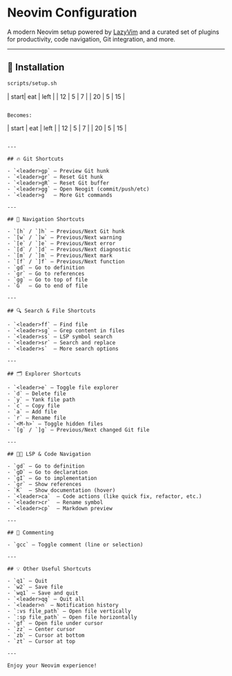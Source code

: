 # Neovim Configuration

A modern Neovim setup powered by [LazyVim](https://github.com/LazyVim/LazyVim) and a curated set of plugins for productivity, code navigation, Git integration, and more.

---

## 🚀 Installation

```sh
scripts/setup.sh

  ```

  | start| eat | left |
  | 12 | 5   | 7   |
  | 20   | 5 | 15  |

  ```

  Becomes:

  ```

  | start | eat | left |
  | 12    | 5   | 7    |
  | 20    | 5   | 15   |

  ```

---

## 🔥 Git Shortcuts

- `<leader>gp` — Preview Git hunk
- `<leader>gr` — Reset Git hunk
- `<leader>gR` — Reset Git buffer
- `<leader>gg` — Open Neogit (commit/push/etc)
- `<leader>g`  — More Git commands

---

## 🧭 Navigation Shortcuts

- `[h` / `]h` — Previous/Next Git hunk
- `[w` / `]w` — Previous/Next warning
- `[e` / `]e` — Previous/Next error
- `[d` / `]d` — Previous/Next diagnostic
- `[m` / `]m` — Previous/Next mark
- `[f` / `]f` — Previous/Next function
- `gd` — Go to definition
- `gr` — Go to references
- `gg` — Go to top of file
- `G`  — Go to end of file

---

## 🔍 Search & File Shortcuts

- `<leader>ff` — Find file
- `<leader>sg` — Grep content in files
- `<leader>ss` — LSP symbol search
- `<leader>sr` — Search and replace
- `<leader>s`  — More search options

---

## 🗂️ Explorer Shortcuts

- `<leader>e` — Toggle file explorer
- `d` — Delete file
- `y` — Yank file path
- `c` — Copy file
- `a` — Add file
- `r` — Rename file
- `<M-h>` — Toggle hidden files
- `[g` / `]g` — Previous/Next changed Git file

---

## 🧑‍💻 LSP & Code Navigation

- `gd` — Go to definition
- `gD` — Go to declaration
- `gI` — Go to implementation
- `gr` — Show references
- `K`  — Show documentation (hover)
- `<leader>ca`  — Code actions (like quick fix, refactor, etc.)
- `<leader>cr`  — Rename symbol
- `<leader>cp`  — Markdown preview

---

## 💬 Commenting

- `gcc` — Toggle comment (line or selection)

---

## 💡 Other Useful Shortcuts

- `q1` — Quit
- `w2` — Save file
- `wq1` — Save and quit
- `<leader>qq` — Quit all
- `<leader>n` — Notification history
- `:vs file_path` — Open file vertically
- `:sp file_path` — Open file horizontally
- `gf` — Open file under cursor
- `zz` — Center cursor
- `zb` — Cursor at bottom
- `zt` — Cursor at top

---

Enjoy your Neovim experience!
